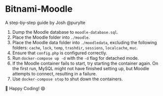 # Bitnami-Moodle
A step-by-step guide by Josh @purylte

1. Dump the Moodle database to `moodle-database.sql`.
2. Place the Moodle folder into `./moodle`.
3. Place the Moodle data folder into `./moodledata`, excluding the following folders: `cache`, `lock`, `temp`, `trashdir`, `sessions`, `localcache`, `muc`.
4. Ensure that `config.php` is configured correctly.
5. Run `docker-compose up -d` with the `-d` flag for detached mode.
6. If the Moodle container fails to start, try starting the container again. On the first run, MySQL might not have finished setting up, but Moodle attempts to connect, resulting in a failure.
7. Use `docker-compose stop` to shut down the containers.

🎉 Happy Coding! 😄
